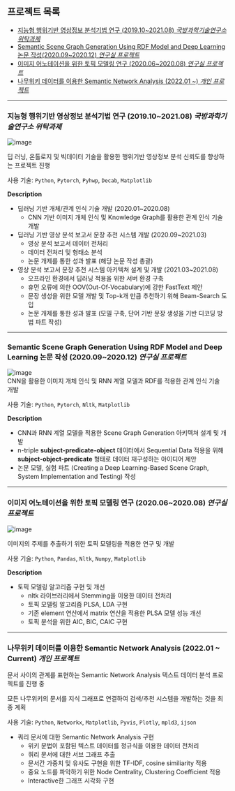 ## 프로젝트 목록
- [지능형 행위기반 영상정보 분석기법 연구 (2019.10~2021.08) *국방과학기술연구소 위탁과제*](https://github.com/pyapyapya/Portfolio#%EC%A7%80%EB%8A%A5%ED%98%95-%ED%96%89%EC%9C%84%EA%B8%B0%EB%B0%98-%EC%98%81%EC%83%81%EC%A0%95%EB%B3%B4-%EB%B6%84%EC%84%9D%EA%B8%B0%EB%B2%95-%EC%97%B0%EA%B5%AC-201910202108-%EA%B5%AD%EB%B0%A9%EA%B3%BC%ED%95%99%EA%B8%B0%EC%88%A0%EC%97%B0%EA%B5%AC%EC%86%8C-%EC%9C%84%ED%83%81%EA%B3%BC%EC%A0%9C)
- [Semantic Scene Graph Generation Using RDF Model and Deep Learning 논문 작성(2020.09~2020.12)  *연구실 프로젝트*](https://github.com/pyapyapya/Portfolio#semantic-scene-graph-generation-using-rdf-model-and-deep-learning-%EB%85%BC%EB%AC%B8-%EC%9E%91%EC%84%B1-202009202012-%EC%97%B0%EA%B5%AC%EC%8B%A4-%ED%94%84%EB%A1%9C%EC%A0%9D%ED%8A%B8)
- [이미지 어노테이션을 위한 토픽 모델링 연구 (2020.06~2020.08) *연구실 프로젝트*](https://github.com/pyapyapya/Portfolio#semantic-scene-graph-generation-using-rdf-model-and-deep-learning-%EB%85%BC%EB%AC%B8-%EC%9E%91%EC%84%B1-202009202012-%EC%97%B0%EA%B5%AC%EC%8B%A4-%ED%94%84%EB%A1%9C%EC%A0%9D%ED%8A%B8)
- [나무위키 데이터를 이용한 Semantic Network Analysis (2022.01 ~) *개인 프로젝트*](https://github.com/pyapyapya/Portfolio#semantic-scene-graph-generation-using-rdf-model-and-deep-learning-%EB%85%BC%EB%AC%B8-%EC%9E%91%EC%84%B1-202009202012-%EC%97%B0%EA%B5%AC%EC%8B%A4-%ED%94%84%EB%A1%9C%EC%A0%9D%ED%8A%B8)

---

### **지능형 행위기반 영상정보 분석기법 연구 (2019.10~2021.08) *국방과학기술연구소 위탁과제***
   ![image](https://user-images.githubusercontent.com/42240862/156994981-c3cd451a-82a8-4cff-98c0-4b0230737158.png)


   딥 러닝, 온톨로지 및 빅데이터 기술을 활용한 행위기반 영상정보 분석 신뢰도를 향상하는 프로젝트 진행

   사용 기술: `Python`, `Pytorch`, `Pyhwp`, `Decab`, `Matplotlib`

  **Description**

  - 딥러닝 기반 개체/관계 인식 기술 개발 (2020.01~2020.08)
     - CNN 기반 이미지 개체 인식 및 Knowledge Graph를 활용한 관계 인식 기술 개발
  - 딥러닝 기반 영상 분석 보고서 문장 추천 시스템 개발 (2020.09~2021.03)
     - 영상 분석 보고서 데이터 전처리
     - 데이터 전처리 및 형태소 분석
     - 논문 개제를 통한 성과 발표 (해당 논문 작성 총괄)
  - 영상 분석 보고서 문장 추천 시스템 아키텍쳐 설계 및 개발 (2021.03~2021.08)
      - 오프라인 환경에서 딥러닝 적용을 위한 서버 환경 구축
      - 휴먼 오류에 의한 OOV(Out-Of-Vocabulary)에 강한 FastText 제안
      - 문장 생성을 위한 모델 개발 및 Top-k개 만큼 추천하기 위해 Beam-Search 도입
      - 논문 개제를 통한 성과 발표 (모델 구축, 단어 기반 문장 생성을 기반 디코딩 방법 파트 작성)
    
 ---
    
### **Semantic Scene Graph Generation Using RDF Model and Deep Learning 논문 작성 (2020.09~2020.12) *연구실 프로젝트***
    
   ![image](https://user-images.githubusercontent.com/42240862/156994847-ad6c5522-8af7-49f1-b6cb-66c4c1dcd8ad.png) <br>
   CNN을 활용한 이미지 개체 인식 및 RNN 계열 모델과 RDF를 적용한 관계 인식 기술 개발
    
   사용 기술: `Python`, `Pytorch`, `Nltk`, `Matplotlib`
    
  **Description**
    
  - CNN과 RNN 계열 모델을 적용한 Scene Graph Generation 아키텍쳐 설계 및 개발
  - n-triple **subject-predicate-object** 데이터에서 Sequential Data 적용을 위해 **subject-object-predicate** 형태로 데이터 재구성하는 아이디어 제안
  - 논문 모델, 실험 파트 (Creating a Deep Learning-Based Scene Graph, System Implementation and Testing) 작성
    
---
    
### **이미지 어노테이션을 위한 토픽 모델링 연구 (2020.06~2020.08) *연구실 프로젝트***
  
  ![image](https://user-images.githubusercontent.com/42240862/156995040-aba5f410-f08d-441d-a2ba-7f2cd976582d.png)
    
  이미지의 주제를 추출하기 위한 토픽 모델링을 적용한 연구 및 개발
    
  사용 기술: `Python`, `Pandas`, `Nltk`, `Numpy`, `Matplotlib`
    
  **Description**
  - 토픽 모델링 알고리즘 구현 및 개선 
      - nltk 라이브러리에서 Stemming을 이용한 데이터 전처리
      - 토픽 모델링 알고리즘 PLSA, LDA 구현
      - 기존 element 연산에서 matrix 연산을 적용한 PLSA 모델 성능 개선
      - 토픽 분석을 위한 AIC, BIC, CAIC 구현
    
---
    
###   **나무위키 데이터를 이용한 Semantic Network Analysis (2022.01 ~ Current) *개인 프로젝트***
    
  문서 사이의 관계를 표현하는 Semantic Network Analysis 텍스트 데이터 분석 프로젝트를 진행 중
    
  모든 나무위키의 문서를 지식 그래프로 연결하여 검색/추천 시스템을 개발하는 것을 최종 계획
    
  사용 기술: `Python`, `Networkx`, `Matplotlib`, `Pyvis`, `Plotly`, `mpld3`, `ijson`
    
  - 쿼리 문서에 대한 Semantic Network Analysis 구현
    - 위키 문법이 포함된 텍스트 데이터를 정규식을 이용한 데이터 전처리
    - 쿼리 문서에 대한 서브 그래프 추출
    - 문서간 가중치 및 유사도 구현을 위한 TF-IDF, cosine similiarity 적용
    - 중요 노드를 파악하기 위한 Node Centrality, Clustering Coefficient 적용
    - Interactive한 그래프 시각화 구현
